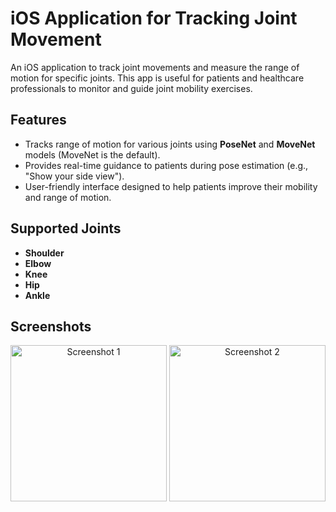 # iOS Application for Tracking Joint Movement

An iOS application to track joint movements and measure the range of motion for specific joints. This app is useful for patients and healthcare professionals to monitor and guide joint mobility exercises.

## Features
- Tracks range of motion for various joints using **PoseNet** and **MoveNet** models (MoveNet is the default).
- Provides real-time guidance to patients during pose estimation (e.g., "Show your side view").
- User-friendly interface designed to help patients improve their mobility and range of motion.

## Supported Joints
- **Shoulder** 
- **Elbow** 
- **Knee** 
- **Hip**
- **Ankle**
  
## Screenshots
<p align="center">
  <img src="https://github.com/user-attachments/assets/0f4f6748-8e14-444b-9eb5-a6f9cb2bef28" alt="Screenshot 1" width="250"/>
  <img src="https://github.com/user-attachments/assets/21dc3c3c-4b4f-4993-8772-a2ed38aaa784" alt="Screenshot 2" width="250"/>
</p>
